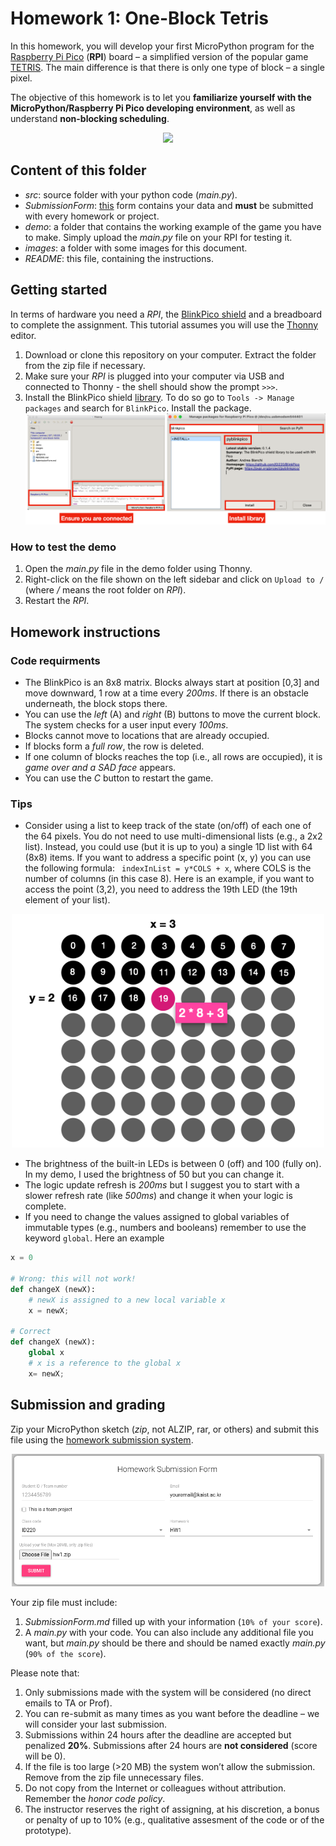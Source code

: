 # Homework 1: One-Block Tetris

In this homework, you will develop your first MicroPython program for the [Raspberry Pi Pico](https://www.raspberrypi.com/products/raspberry-pi-pico) (**RPI**) board &ndash; a simplified version of the popular game [TETRIS](https://en.wikipedia.org/wiki/Tetris). The main difference is that there is only one type of block &ndash; a single pixel.

The objective of this homework is to let you **familiarize yourself with the MicroPython/Raspberry Pi Pico developing environment**, as well as understand **non-blocking scheduling**.

<p align="center">
<img src="images/tetris.gif" width="500" />
</p>

## Content of this folder

- _src_: source folder with your python code (_main.py_).
- _SubmissionForm_: [this](SubmissionForm.md) form contains your data and **must** be submitted with every homework or project.
- _demo_: a folder that contains the working example of the game you have to make. Simply upload the _main.py_ file on your RPI for testing it.
- _images_: a folder with some images for this document.
- _README_: this file, containing the instructions.

## Getting started

In terms of hardware you need a _RPI_, the [BlinkPico shield](https://github.com/ID220/BlinkPico) and a breadboard to complete the assignment. This tutorial assumes you will use the [Thonny](https://thonny.org) editor.

1. Download or clone this repository on your computer. Extract the folder from the zip file if necessary.
2. Make sure your _RPI_ is plugged into your computer via USB and connected to Thonny - the shell should show the prompt `>>>`.
3. Install the BlinkPico shield [library](https://github.com/ID220/BlinkPico/blob/main/library/README.md). To do so go to `Tools -> Manage packages` and search for `BlinkPico`. Install the package.
   ![](images/setup.png)

### How to test the demo

1. Open the _main.py_ file in the demo folder using Thonny.
2. Right-click on the file shown on the left sidebar and click on `Upload to /` (where _/_ means the root folder on _RPI_).
3. Restart the _RPI_.

## Homework instructions

### Code requirments

- The BlinkPico is an 8x8 matrix. Blocks always start at position [0,3] and move downward, 1 row at a time every _200ms_. If there is an obstacle underneath, the block stops there.
- You can use the _left_ (A) and _right_ (B) buttons to move the current block. The system checks for a user input every _100ms_.
- Blocks cannot move to locations that are already occupied.
- If blocks form a _full row_, the row is deleted.
- If one column of blocks reaches the top (i.e., all rows are occupied), it is _game over and a SAD face_ appears.
- You can use the _C_ button to restart the game.

### Tips

- Consider using a list to keep track of the state (on/off) of each one of the 64 pixels. You do not need to use multi-dimensional lists (e.g., a 2x2 list). Instead, you could use (but it is up to you) a single 1D list with 64 (8x8) items. If you want to address a specific point (x, y) you can use the following formula: ` indexInList = y*COLS + x`, where COLS is the number of columns (in this case 8). Here is an example, if you want to access the point (3,2), you need to address the 19th LED (the 19th element of your list).

<p align="center">
<img src="images/formula.png" width="500" />
</p>

- The brightness of the built-in LEDs is between 0 (off) and 100 (fully on). In my demo, I used the brightness of 50 but you can change it.
- The logic update refresh is _200ms_ but I suggest you to start with a slower refresh rate (like _500ms_) and change it when your logic is complete.
- If you need to change the values assigned to global variables of immutable types (e.g., numbers and booleans) remember to use the keyword `global`. Here an example

```python
x = 0

# Wrong: this will not work!
def changeX (newX):
    # newX is assigned to a new local variable x
    x = newX;

# Correct
def changeX (newX):
    global x
    # x is a reference to the global x
    x= newX;
```

## Submission and grading

Zip your MicroPython sketch (_zip_, not ALZIP, rar, or others) and submit this file using the [homework submission system](https://homework.prototyping.id).

<p align="center">
<img src="images/hwsystem.png" width="500" />
</p>

Your zip file must include:

1. _SubmissionForm.md_ filled up with your information (`10% of your score`).
2. A _main.py_ with your code. You can also include any additional file you want, but _main.py_ should be there and should be named exactly _main.py_ (`90% of the score`).

Please note that:

1. Only submissions made with the system will be considered (no direct emails to TA or Prof).
2. You can re-submit as many times as you want before the deadline &ndash; we will consider your last submission.
3. Submissions within 24 hours after the deadline are accepted but penalized **20%**. Submissions after 24 hours are **not considered** (score will be 0).
4. If the file is too large (>20 MB) the system won’t allow the submission. Remove from the zip file unnecessary files.
5. Do not copy from the Internet or colleagues without attribution. Remember the _honor code policy_.
6. The instructor reserves the right of assigning, at his discretion, a bonus or penalty of up to 10% (e.g., qualitative assesment of the code or of the prototype).
